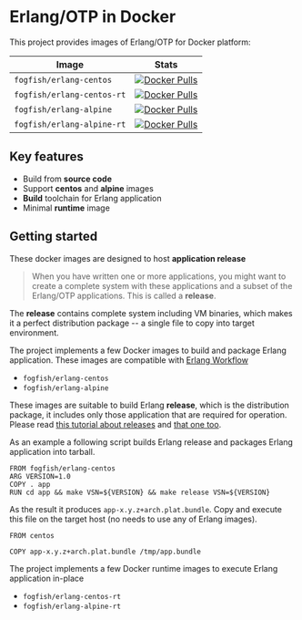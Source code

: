 # Erlang/OTP in Docker

This project provides images of Erlang/OTP for Docker platform:

Image | Stats
--- | --- 
`fogfish/erlang-centos` | [![Docker Pulls](https://img.shields.io/docker/pulls/fogfish/erlang-centos.svg)](https://github.com/fogfish/erlang-in-docker) 
`fogfish/erlang-centos-rt` | [![Docker Pulls](https://img.shields.io/docker/pulls/fogfish/erlang-centos-rt.svg)](https://github.com/fogfish/erlang-in-docker) 
`fogfish/erlang-alpine` | [![Docker Pulls](https://img.shields.io/docker/pulls/fogfish/erlang-alpine.svg)](https://github.com/fogfish/erlang-in-docker) 
`fogfish/erlang-alpine-rt` | [![Docker Pulls](https://img.shields.io/docker/pulls/fogfish/erlang-alpine-rt.svg)](https://github.com/fogfish/erlang-in-docker) 



## Key features

* Build from **source code**
* Support **centos** and **alpine** images
* **Build** toolchain for Erlang application
* Minimal **runtime** image 


## Getting started

These docker images are designed to host **application release** 

> When you have written one or more applications, you might want to create a complete system with these applications and a subset of the Erlang/OTP applications. This is called a **release**.

The **release** contains complete system including VM binaries, which makes it a perfect distribution package -- a single file to copy into target environment. 

The project implements a few Docker images to build and package Erlang application. These images are compatible with [Erlang Workflow](https://github.com/fogfish/makefile)
* `fogfish/erlang-centos`
* `fogfish/erlang-alpine`


These images are suitable to build Erlang **release**, which is the distribution package, it includes only those application that are required for operation. Please read [this tutorial about releases](http://learnyousomeerlang.com/release-is-the-word) and [that one too](http://alancastro.org/2010/05/01/erlang-application-management-with-rebar.html).   

As an example a following script builds Erlang release and packages Erlang application into tarball. 

```
FROM fogfish/erlang-centos
ARG VERSION=1.0
COPY . app
RUN cd app && make VSN=${VERSION} && make release VSN=${VERSION}
```

As the result it produces `app-x.y.z+arch.plat.bundle`. Copy and execute this file on the target host (no needs to use any of Erlang images). 

```
FROM centos

COPY app-x.y.z+arch.plat.bundle /tmp/app.bundle
```


The project implements a few Docker runtime images to execute Erlang application in-place
* `fogfish/erlang-centos-rt`
* `fogfish/erlang-alpine-rt`

